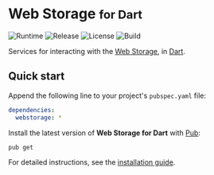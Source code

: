# Web Storage <small>for Dart</small>
![Runtime](https://img.shields.io/badge/dart-%3E%3D2.5-brightgreen.svg) ![Release](https://img.shields.io/pub/v/webstorage.svg) ![License](https://img.shields.io/badge/license-MIT-blue.svg) ![Build](https://github.com/cedx/webstorage.dart/workflows/build/badge.svg)

Services for interacting with the [Web Storage](https://developer.mozilla.org/en-US/docs/Web/API/Storage), in [Dart](https://dart.dev).

## Quick start
Append the following line to your project's `pubspec.yaml` file:

```yaml
dependencies:
  webstorage: *
```

Install the latest version of **Web Storage for Dart** with [Pub](https://dart.dev/tools/pub/cmd):

```shell
pub get
```

For detailed instructions, see the [installation guide](installation.md).
